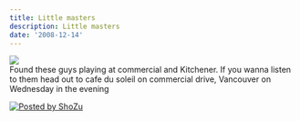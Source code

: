 ```yaml
---
title: Little masters
description: Little masters
date: '2008-12-14'
---
```


[![](/images/16777231_blog)][0]  
Found these guys playing at commercial and Kitchener. If you wanna listen to them head out to cafe du soleil on commercial drive, Vancouver on Wednesday in the evening

[![Posted by ShoZu](/images/logo_blog.gif)][1]


[0]: http://media.shozu.com/cache/portal/media/532dd62/16777231
[1]: http://www.shozu.com/portal/?utm_source=upload&utm_medium=graphic&utm_campaign=upload_graphic/